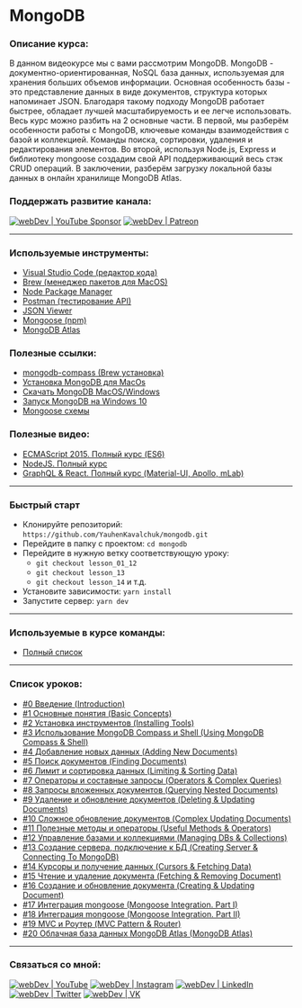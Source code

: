 # MongoDB

### Описание курса:
В данном видеокурсе мы с вами рассмотрим MongoDB.
MongoDB - документно-ориентированная, NoSQL база данных, используемая для хранения больших объемов информации. Основная особенность базы - это представление данных в виде документов, структура которых напоминает JSON. Благодаря такому подходу MongoDB работает быстрее, обладает лучшей масштабируемость и ее легче использовать.
Весь курс можно разбить на 2 основные части.
В первой, мы разберём особенности работы с MongoDB, ключевые команды взаимодействия с базой и коллекцией. Команды поиска, сортировки, удаления и редактирования элементов.
Во второй, используя Node.js, Express и библиотеку mongoose создадим свой API поддерживающий весь стэк CRUD операций. В заключении, разберём загрузку локальной базы данных в онлайн хранилище MongoDB Atlas.

### Поддержать развитие канала:
[<img alt="webDev | YouTube Sponsor" src="https://img.shields.io/badge/Become a sponsor-F70000.svg?&style=for-the-badge&logo=youtube&logoColor=fff" />][sponsor]
[<img alt="webDev | Patreon" src="https://img.shields.io/badge/Become a patron-EF6451.svg?&style=for-the-badge&logo=patreon&logoColor=fff" />][patron]

---

### Используемые инструменты:
- [Visual Studio Code (редактор кода)](https://code.visualstudio.com)
- [Brew (менеджер пакетов для MacOS)](https://brew.sh/index_ru)
- [Node Package Manager](https://www.npmjs.com)
- [Postman (тестирование API)](https://www.postman.com/)
- [JSON Viewer](https://chrome.google.com/webstore/detail/json-viewer/gbmdgpbipfallnflgajpaliibnhdgobh?hl=ru)
- [Mongoose (npm)](https://github.com/Automattic/mongoose)
- [MongoDB Atlas](https://www.mongodb.com)

### Полезные ссылки:
- [mongodb-compass (Brew установка)](https://formulae.brew.sh/cask/mongodb-compass)
- [Установка MongoDB для MacOs](https://www.mongodb.com/docs/manual/tutorial/install-mongodb-on-os-x/)
- [Скачать MongoDB MacOS/Windows](https://www.mongodb.com/try/download/community)
- [Запуск MongoDB на Windows 10](https://pacificsky.ru/recepty/nosql/mongodb/198-kak-ustanovit-i-zapustit-mongodb-na-windows-10.html)
- [Mongoose схемы](https://mongoosejs.com/docs/schematypes.html)

### Полезные видео:
- [ECMAScript 2015. Полный курс (ES6)](https://youtu.be/TvgkcaaMLcc)
- [NodeJS. Полный курс](https://youtu.be/nu4PiyjAmAE)
- [GraphQL & React. Полный курс (Material-UI, Apollo, mLab)](https://youtu.be/GMJNSBur-lM)

---

### Быстрый старт
- Клонируйте репозиторий: `https://github.com/YauhenKavalchuk/mongodb.git`
- Перейдите в папку с проектом: `cd mongodb`
- Перейдите в нужную ветку соответствующую уроку:
  - `git checkout lesson_01_12`
  - `git checkout lesson_13`
  - `git checkout lesson_14` и т.д.
- Установите зависимости: `yarn install`
- Запустите сервер: `yarn dev`
---

### Используемые в курсе команды:
- [Полный список](./comands.md)

---

### Список уроков:
- [#0 Введение (Introduction)](https://youtu.be/xnR5XiQBdJw)
- [#1 Основные понятия (Basic Concepts)](https://youtu.be/pGkQ5ApKIUY)
- [#2 Установка инструментов (Installing Tools)](https://youtu.be/F4L-D305AB8)
- [#3 Использование MongoDB Compass и Shell (Using MongoDB Compass & Shell)](https://youtu.be/eBRIPmI1u8w)
- [#4 Добавление новых данных (Adding New Documents)](https://youtu.be/7uI2W2qIjaE)
- [#5 Поиск документов (Finding Documents)](https://youtu.be/oEupPPSes2I)
- [#6 Лимит и сортировка данных (Limiting & Sorting Data)](https://youtu.be/FfsS4Vnz7Wk)
- [#7 Операторы и составные запросы (Operators & Complex Queries)](https://youtu.be/xWKvVDt9bj0)
- [#8 Запросы вложенных документов (Querying Nested Documents)](https://youtu.be/T-_iJcU201s)
- [#9 Удаление и обновление документов (Deleting & Updating Documents)](https://youtu.be/BriyEQKuEpM)
- [#10 Сложное обновление документов (Complex Updating Documents)](https://youtu.be/Oa-ql4mFGgw)
- [#11 Полезные методы и операторы (Useful Methods & Operators)](https://youtu.be/MU6We3Zan-0)
- [#12 Управление базами и коллекциями (Managing DBs & Collections)](https://youtu.be/gC2-azVhwrg)
- [#13 Создание сервера, подключение к БД (Creating Server & Connecting To MongoDB)](https://youtu.be/HCNu_GhESmU)
- [#14 Курсоры и получение данных (Cursors & Fetching Data)](https://youtu.be/GZ4gmLF358M)
- [#15 Чтение и удаление документа (Fetching & Removing Document)](https://youtu.be/48MImmhP15w)
- [#16 Создание и обновление документа (Creating & Updating Document)](https://youtu.be/MZ6zrfRCPW0)
- [#17 Интеграция mongoose (Mongoose Integration. Part I)](https://youtu.be/OjEAAKk3Vrw)
- [#18 Интеграция mongoose (Mongoose Integration. Part II)](https://youtu.be/5jbZXnd4pk0)
- [#19 MVC и Роутер (MVC Pattern & Router)](https://youtu.be/QgDz9BHLXMw)
- [#20 Облачная база данных MongoDB Atlas (MongoDB Atlas)](https://youtu.be/UqhM2we3o-s)

---

### Связаться со мной:
[<img alt="webDev | YouTube" src="https://img.shields.io/badge/youtube-FF0000.svg?&style=for-the-badge&logo=Instagram&logoColor=white" />][youtube]
[<img alt="webDev | Instagram" src="https://img.shields.io/badge/instagram-E4405F.svg?&style=for-the-badge&logo=Instagram&logoColor=white" />][instagram]
[<img alt="webDev | LinkedIn" src="https://img.shields.io/badge/linkedin-0077B5.svg?&style=for-the-badge&logo=linkedin&logoColor=white" />][linkedin]
[<img alt="webDev | Twitter" src="https://img.shields.io/badge/twitter-1DA1F2.svg?&style=for-the-badge&logo=Twitter&logoColor=white" />][twitter]
[<img alt="webDev | VK" src="https://img.shields.io/badge/vk-4680C2.svg?&style=for-the-badge&logo=Twitter&logoColor=white" />][vk]

[youtube]: https://youtube.com/YauhenKavalchuk
[instagram]: https://instagram.com/YauhenKavalchuk
[linkedin]: https://linkedin.com/in/YauhenKavalchuk
[vk]: https://vk.com/YauhenKavalchuk
[twitter]: https://twitter.com/YauhenKavalchuk
[sponsor]: https://www.youtube.com/channel/UCE9ODjNIkOHrnSdkYWLfYhg/join
[patron]: https://www.patreon.com/YauhenKavalchuk
